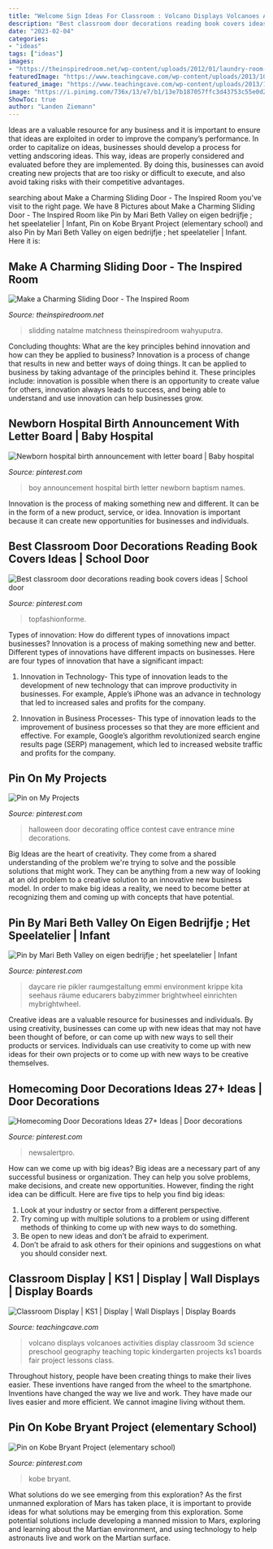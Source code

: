 ```yaml
---
title: "Welcome Sign Ideas For Classroom : Volcano Displays Volcanoes Activities Display Classroom 3d Science Preschool Geography Teaching Topic Kindergarten Projects Ks1 Boards Fair Project Lessons Class"
description: "Best classroom door decorations reading book covers ideas"
date: "2023-02-04"
categories:
- "ideas"
tags: ["ideas"]
images:
- "https://theinspiredroom.net/wp-content/uploads/2012/01/laundry-room-makeover-sliding-door.jpg"
featuredImage: "https://www.teachingcave.com/wp-content/uploads/2013/10/Volcanoes.jpg"
featured_image: "https://www.teachingcave.com/wp-content/uploads/2013/10/Volcanoes.jpg"
image: "https://i.pinimg.com/736x/13/e7/b1/13e7b187057ffc3d43753c55e0d2ff7e.jpg"
ShowToc: true
author: "Landen Ziemann"
---
```



Ideas are a valuable resource for any business and it is important to ensure that ideas are exploited in order to improve the company’s performance. In order to capitalize on ideas, businesses should develop a process for vetting andscoring ideas. This way, ideas are properly considered and evaluated before they are implemented. By doing this, businesses can avoid creating new projects that are too risky or difficult to execute, and also avoid taking risks with their competitive advantages.

	

		
searching about Make a Charming Sliding Door - The Inspired Room you've visit to the right page. We have 8 Pictures about Make a Charming Sliding Door - The Inspired Room like Pin by Mari Beth Valley on eigen bedrijfje ; het speelatelier | Infant, Pin on Kobe Bryant Project (elementary school) and also Pin by Mari Beth Valley on eigen bedrijfje ; het speelatelier | Infant. Here it is:
		
    
## Make A Charming Sliding Door - The Inspired Room

<img loading=lazy src="https://theinspiredroom.net/wp-content/uploads/2012/01/laundry-room-makeover-sliding-door.jpg" onerror="this.onerror=null;this.src='https://tse4.mm.bing.net/th?id=OIP.8CMguHrLd9p2Shw_MQ7RCQHaLH&amp;pid=15.1';" alt="Make a Charming Sliding Door - The Inspired Room">

_Source: theinspiredroom.net_

>slidding natalme matchness theinspiredroom wahyuputra. 

	

Concluding thoughts: What are the key principles behind innovation and how can they be applied to business?
Innovation is a process of change that results in new and better ways of doing things. It can be applied to business by taking advantage of the principles behind it. These principles include: innovation is possible when there is an opportunity to create value for others, innovation always leads to success, and being able to understand and use innovation can help businesses grow.

    
## Newborn Hospital Birth Announcement With Letter Board | Baby Hospital

<img loading=lazy src="https://i.pinimg.com/736x/53/3f/ac/533fac51221476bbc0b1cd9a9772fa46.jpg" onerror="this.onerror=null;this.src='https://tse2.mm.bing.net/th?id=OIP.4-VlIKsdED1j_MwQJOGW1wHaKd&amp;pid=15.1';" alt="Newborn hospital birth announcement with letter board | Baby hospital">

_Source: pinterest.com_

>boy announcement hospital birth letter newborn baptism names. 

	

Innovation is the process of making something new and different. It can be in the form of a new product, service, or idea. Innovation is important because it can create new opportunities for businesses and individuals.

    
## Best Classroom Door Decorations Reading Book Covers Ideas | School Door

<img loading=lazy src="https://i.pinimg.com/736x/ec/e9/5e/ece95ea537b0dc9120c8d7d4a1d094ed.jpg" onerror="this.onerror=null;this.src='https://tse1.mm.bing.net/th?id=OIP.9Bu50RxAISBuwTP2_wDx0AAAAA&amp;pid=15.1';" alt="Best classroom door decorations reading book covers ideas | School door">

_Source: pinterest.com_

>topfashionforme. 

	

Types of innovation: How do different types of innovations impact businesses?
Innovation is a process of making something new and better. Different types of innovations have different impacts on businesses. Here are four types of innovation that have a significant impact:
1. Innovation in Technology- This type of innovation leads to the development of new technology that can improve productivity in businesses. For example, Apple’s iPhone was an advance in technology that led to increased sales and profits for the company.

2. Innovation in Business Processes- This type of innovation leads to the improvement of business processes so that they are more efficient and effective. For example, Google’s algorithm revolutionized search engine results page (SERP) management, which led to increased website traffic and profits for the company.


    
## Pin On My Projects

<img loading=lazy src="https://i.pinimg.com/736x/e4/5c/44/e45c445efb708919e2c48ff8c7c20c74--halloween-door-door-decorating.jpg" onerror="this.onerror=null;this.src='https://tse4.mm.bing.net/th?id=OIP.nnuyrIkzym-tQbEzBNduCwHaJ3&amp;pid=15.1';" alt="Pin on My Projects">

_Source: pinterest.com_

>halloween door decorating office contest cave entrance mine decorations. 

	

Big Ideas are the heart of creativity. They come from a shared understanding of the problem we're trying to solve and the possible solutions that might work. They can be anything from a new way of looking at an old problem to a creative solution to an innovative new business model. In order to make big ideas a reality, we need to become better at recognizing them and coming up with concepts that have potential.

    
## Pin By Mari Beth Valley On Eigen Bedrijfje ; Het Speelatelier | Infant

<img loading=lazy src="https://i.pinimg.com/736x/71/b4/40/71b440efa07793cbdae3ec745e2de5bf--infant-room-infant-toddler.jpg" onerror="this.onerror=null;this.src='https://tse1.mm.bing.net/th?id=OIP.emlGeNfve-GqEg31YUGL4gHaJ4&amp;pid=15.1';" alt="Pin by Mari Beth Valley on eigen bedrijfje ; het speelatelier | Infant">

_Source: pinterest.com_

>daycare rie pikler raumgestaltung emmi environment krippe kita seehaus räume educarers babyzimmer brightwheel einrichten mybrightwheel. 

	

Creative ideas are a valuable resource for businesses and individuals. By using creativity, businesses can come up with new ideas that may not have been thought of before, or can come up with new ways to sell their products or services. Individuals can use creativity to come up with new ideas for their own projects or to come up with new ways to be creative themselves.

    
## Homecoming Door Decorations Ideas 27+ Ideas | Door Decorations

<img loading=lazy src="https://i.pinimg.com/736x/cb/f2/3a/cbf23a864630ffba0dac0e5b3ff92d3b.jpg" onerror="this.onerror=null;this.src='https://tse1.mm.bing.net/th?id=OIP.2YCrkkuYsrPG8o59hmAcYAAAAA&amp;pid=15.1';" alt="Homecoming Door Decorations Ideas 27+ Ideas | Door decorations">

_Source: pinterest.com_

>newsalertpro. 

	

How can we come up with big ideas?
Big ideas are a necessary part of any successful business or organization. They can help you solve problems, make decisions, and create new opportunities. However, finding the right idea can be difficult. Here are five tips to help you find big ideas:
1. Look at your industry or sector from a different perspective.
2. Try coming up with multiple solutions to a problem or using different methods of thinking to come up with new ways to do something.
3. Be open to new ideas and don’t be afraid to experiment.
4. Don’t be afraid to ask others for their opinions and suggestions on what you should consider next.

    
## Classroom Display | KS1 | Display | Wall Displays | Display Boards

<img loading=lazy src="https://www.teachingcave.com/wp-content/uploads/2013/10/Volcanoes.jpg" onerror="this.onerror=null;this.src='https://tse1.mm.bing.net/th?id=OIP.9BjzYoojdNQNSxkmrZVVQgHaJ3&amp;pid=15.1';" alt="Classroom Display | KS1 | Display | Wall Displays | Display Boards">

_Source: teachingcave.com_

>volcano displays volcanoes activities display classroom 3d science preschool geography teaching topic kindergarten projects ks1 boards fair project lessons class. 

	

Throughout history, people have been creating things to make their lives easier. These inventions have ranged from the wheel to the smartphone. Inventions have changed the way we live and work. They have made our lives easier and more efficient. We cannot imagine living without them.

    
## Pin On Kobe Bryant Project (elementary School)

<img loading=lazy src="https://i.pinimg.com/736x/13/e7/b1/13e7b187057ffc3d43753c55e0d2ff7e.jpg" onerror="this.onerror=null;this.src='https://tse3.mm.bing.net/th?id=OIP.G2ILw5OWL_3aQsrM2_1aWQHaJ3&amp;pid=15.1';" alt="Pin on Kobe Bryant Project (elementary school)">

_Source: pinterest.com_

>kobe bryant. 

	

What solutions do we see emerging from this exploration?
As the first unmanned exploration of Mars has taken place, it is important to provide ideas for what solutions may be emerging from this exploration. Some potential solutions include developing a manned mission to Mars, exploring and learning about the Martian environment, and using technology to help astronauts live and work on the Martian surface.


